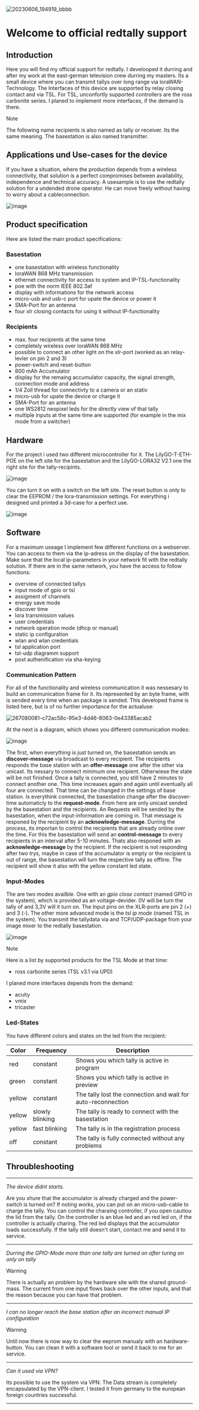 
![20230606_194919_bbbb](https://github.com/martinmmi/redtally_docs/assets/118231543/8470632a-d659-47d1-a675-87a2d530abb3)

# Welcome to official redtally support

## Introduction
Here you will find my official support for redtally. I develooped it durring and after my work at the east-german television crew durring my masters.
Its a small device where you can transmit tallys over long range via loraWAN-Technology. The Interfaces of this device are supported by relay closing contact and via TSL. For TSL, unconfortly supported controllers are the ross carbonite series. I planed to implement more interfaces, if the demand is there. 

> [!NOTE]
> The following name recipients is also named as tally or receiver. Its the same meaning. The basestation is also named transmitter. 


## Applications und Use-cases for the device
If you have a situation, where the production depends from a wireless connectivity, that solution is a perfect compromises between availability, independence and technical accuracy. A usesample is to use the redtally solution for a undended drone operator. He can move freely without having to worry about a cableconnection.

![image](https://github.com/martinmmi/redtally_docs/assets/118231543/e6170ac3-c57e-4a25-af0b-8f77c0a12d58)

## Product specification
Here are listed the main product specifications:

### Basestation
- one basestation with wireless functionality
- loraWAN 868 MHz transmission
- ethernet connectivity for access to system and IP-TSL-functionality
- poe with the norm IEEE 802.3af
- display with informations for the network access
- micro-usb and usb-c port for upate the device or power it
- SMA-Port for an antenna
- four xlr closing contacts for using it without IP-functionality
  
### Recipients
- max. four recipients at the same time
- completely wireless over loraWAN 868 MHz 
- possible to connect an other light on the xlr-port (worked as an relay-levler on pin 2 and 3)
- power-switch and reset-button
- 800 mAh Accumulator
- display for the remaing accumulator capacity, the signal strength, connection mode and address
- 1/4 Zoll thread for connectivty to a camera or an stativ
- micro-usb for upate the device or charge it
- SMA-Port for an antenna
- one WS2812 neopixel leds for the directly view of that tally
- multiple inputs at the same time are supported (for example in the mix mode from a switcher)

## Hardware
For the project i used two different microcontroller for it. The LilyGO-T-ETH-POE on the left site for the basestation and the LilyGO-LORA32 V2.1 one the right site for the tally-recipints. 

![image](https://github.com/martinmmi/redtally_docs/assets/118231543/43e292a9-aa7e-4fd7-8a1d-74053a3c38d3)

You can turn it on with a switch on the left site. The reset button is only to clear the EEPROM / the lora-transmission settings. For everything i designed und printed a 3d-case for a perfect use. 

![image](https://github.com/martinmmi/redtally_docs/assets/118231543/3beaa7b6-c6aa-4b22-b656-8bfe4a978812)

## Software
For a maximum useage I implement few different functions on a webserver. You can access to them via the ip-adress on the display of the basestation. Make sure that the local ip-parameters in your network fit with the redtally solution. If there are in the same network, you have the access to follow functions:
- overview of connected tallys
- input mode of gpio or tsl
- assigment of channels
- energy save mode
- discover time
- lora transmission values
- user credentials
- network operation mode (dhcp or manual)
- static ip configuration
- wlan and wlan credentials
- tsl application port
- tsl-udp diagramm support
- post authenification via sha-keying

### Communication Pattern
For all of the functionality and wireless communication it was nessesary to build an communication frame for it. Its represented by an byte frame, with is sended every time when an package is sended. This developed frame is listed here, 
but is of no further importance for the actualuse:

![267080081-c72ac58c-95e3-4d46-8063-0e43385acab2](https://github.com/martinmmi/redtally_docs/assets/118231543/03d81ffc-9cf1-4a04-aafb-fa7df5ba01d2)

At the next is a diagram, which shows you different communication modes:

![image](https://github.com/martinmmi/redtally_docs/assets/118231543/eb5f3abf-4db6-4825-ad8c-441ccd8c2efd)

The first, when everything is just turned on, the basestation sends an **discover-message** via broadcast to every recipient. The recipients responds the base station with an **offer-message** one after the other via unicast. Its nessary to connect minimum one recipient. Otherwiese the state will be not finished. Once a tally is connected, you still have 2 minutes to connect another one. This time increases again and again until eventually all four are connected. That time can be changed in the settings of base station. Is everythink connected, the basestation change after the discover-time automaticly to the **request-mode**. From here are only unicast sended by the basestation and the recipients. An Requests will be sended by the basestation, when the input-information are coming in. That message is responed by the recipient by an **acknowledge-message**. Durring the process, its importan to control the recipients that are already online over the time. For this the basestation will send an **control-message** to every recipients in an interval after 5-10 minutes. Thats also responed with an **acknowledge-message** by the recipient. If the recipient is not responding after two trys, maybe in case of the accumulator is empty or the recipient is out of range, the basestation will turn the respective tally as offline. The recipient will show it also with the yellow constant led state.

### Input-Modes
The are two modes availble. One with an *gpio close contact* (named GPIO in the system), which is provided as an voltage-devider. 0V will be turn the tally of and 3,3V will it turn on. The Input pins on the XLR-ports are pin 2 (+) and 3 (-). The other more advanced mode is the *tsl ip mode* (named TSL in the system). You transmit the tallydata via and TCP/UDP-package from your image mixer to the redtally basestation. 

![image](https://github.com/martinmmi/redtally_docs/assets/118231543/41909d93-b045-4c93-a177-2fe2b04aeaa6)

> [!NOTE]
> Here is a list by supported products for the TSL Mode at that time:
- ross carbonite series (TSL v3.1 via UPD)

I planed more interfaces depends from the demand:
- acuity
- vmix
- tricaster

### Led-States
You have different colors and states on the led from the recipient:

| Color | Frequency | Description |
| --- | --- | --- |
| red | constant | Shows you which tally is active in program |
| green | constant | Shows you which tally is active in preview |
| yellow | constant | The tally lost the connection and wait for auto-reconnection |
| yellow | slowly blinking | The tally is ready to connect with the basestation |
| yellow | fast blinking | The tally is in the registration process |
| off | constant | The tally is fully connected without any problems |

## Throubleshooting
_______________________________________________________________________________________________________________________________
*The device didnt starts.* 

Are you shure that the accumulator is already charged and the power-switch is turned on? If noting works, you can put on an micro-usb-cable to charge the tally. You can control the charaing controller, if you open cautiou the lid from the tally. On the controller is an blue led and an red led on, if the controller is actually charing. The red led displays that the accumulator loads successfully. If the tally still doesn't start, contact me and send it to service.
_______________________________________________________________________________________________________________________________
*Durring the GPIO-Mode more than one tally are turned on after turing on only on tally* 

> [!WARNING]
> There is actually an problem by the hardware site with the shared ground-mass. The current from one input flows back over the other inputs, and that the reason because you can have that problem.
_______________________________________________________________________________________________________________________________
*I can no longer reach the base station after an incorrect manual IP configuration* 

> [!WARNING]
> Until now there is now way to clear the eeprom manualy with an hardware-button. You can clean it with a software tool or send it back to me for an service.
_______________________________________________________________________________________________________________________________
*Can it used via VPN?* 

Its possible to use the system via VPN. The Data stream is completely encapsulated by the VPN-client. I tested it from germany to the european foreign countries successful.
_______________________________________________________________________________________________________________________________



